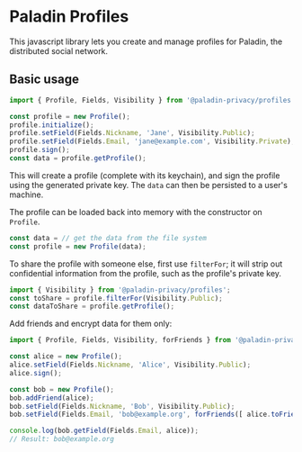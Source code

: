 # Paladin Profiles

This javascript library lets you create and manage profiles for Paladin, the distributed social network.

## Basic usage

```typescript
import { Profile, Fields, Visibility } from '@paladin-privacy/profiles';

const profile = new Profile();
profile.initialize();
profile.setField(Fields.Nickname, 'Jane', Visibility.Public);
profile.setField(Fields.Email, 'jane@example.com', Visibility.Private);
profile.sign();
const data = profile.getProfile();
```

This will create a profile (complete with its keychain), and sign the profile using the generated private key. The `data` can then be persisted to a user's machine.

The profile can be loaded back into memory with the constructor on `Profile`.

```typescript
const data = // get the data from the file system
const profile = new Profile(data);
```

To share the profile with someone else, first use `filterFor`; it will strip out confidential information from the profile, such as the profile's private key.

```typescript
import { Visibility } from '@paladin-privacy/profiles';
const toShare = profile.filterFor(Visibility.Public);
const dataToShare = profile.getProfile();
```

Add friends and encrypt data for them only:

```typescript
import { Profile, Fields, Visibility, forFriends } from '@paladin-privacy/profiles';

const alice = new Profile();
alice.setField(Fields.Nickname, 'Alice', Visibility.Public);
alice.sign();

const bob = new Profile();
bob.addFriend(alice);
bob.setField(Fields.Nickname, 'Bob', Visibility.Public);
bob.setField(Fields.Email, 'bob@example.org', forFriends([ alice.toFriend() ]));

console.log(bob.getField(Fields.Email, alice));
// Result: bob@example.org
```
